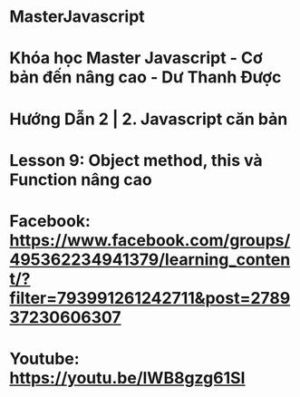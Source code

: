 # MasterJavascript
# Khóa học Master Javascript - Cơ bản đến nâng cao - Dư Thanh Được

# Hướng Dẫn 2 | 2. Javascript căn bản

  # Lesson 9: Object method, this và Function nâng cao
  # Facebook: https://www.facebook.com/groups/495362234941379/learning_content/?filter=793991261242711&post=278937230606307
  # Youtube: https://youtu.be/lWB8gzg61SI